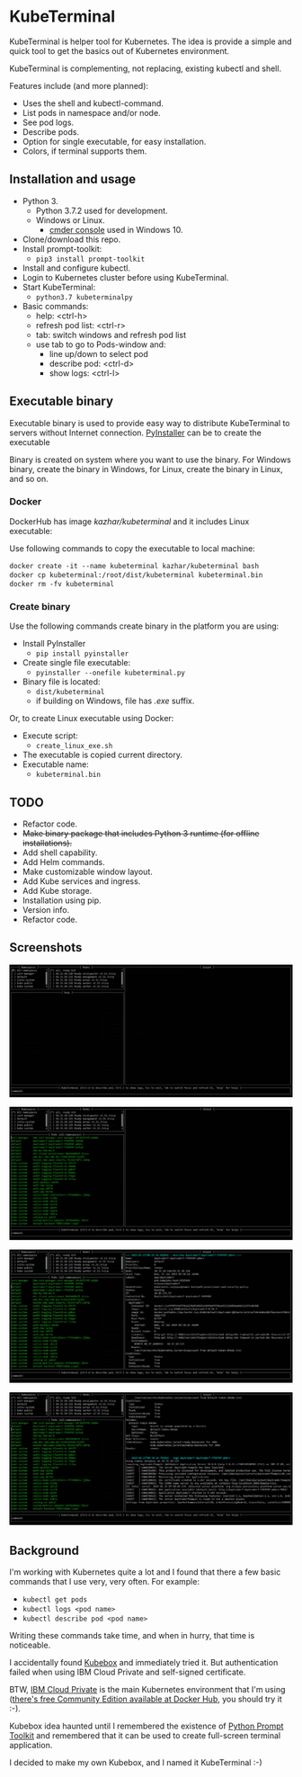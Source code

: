 # KubeTerminal

KubeTerminal is helper tool for Kubernetes. The idea is provide a simple and quick tool to get the basics out of Kubernetes environment. 

KubeTerminal is complementing, not replacing, existing kubectl and shell.

Features include (and more planned):

- Uses the shell and kubectl-command.
- List pods in namespace and/or node.
- See pod logs.
- Describe pods.
- Option for single executable, for easy installation.
- Colors, if terminal supports them.

## Installation and usage

- Python 3.
  - Python 3.7.2 used for development.
  - Windows or Linux. 
    - [cmder console](http://cmder.net/) used in Windows 10.
- Clone/download this repo.
- Install prompt-toolkit:
  - ```pip3 install prompt-toolkit```
- Install and configure kubectl.
- Login to Kubernetes cluster before using KubeTerminal.
- Start KubeTerminal:
  - ```python3.7 kubeterminalpy```
- Basic commands:
  - help: &lt;ctrl-h>
  - refresh pod list: &lt;ctrl-r>  
  - tab: switch windows and refresh pod list
  - use tab to go to Pods-window and:
    - line up/down to select pod 
    - describe pod: &lt;ctrl-d>
    - show logs: &lt;ctrl-l>

## Executable binary

Executable binary is used to provide easy way to distribute KubeTerminal to servers without Internet connection.
[PyInstaller](https://www.pyinstaller.org) can be to create the executable

Binary is created on system where you want to use the binary. For Windows binary, create the binary in Windows, for Linux, create the binary in Linux, and so on.

### Docker

DockerHub has image *kazhar/kubeterminal* and it includes Linux executable:

Use following commands to copy the executable to local machine:

```
docker create -it --name kubeterminal kazhar/kubeterminal bash
docker cp kubeterminal:/root/dist/kubeterminal kubeterminal.bin
docker rm -fv kubeterminal
```

### Create binary

Use the following commands create binary in the platform you are using:

- Install PyInstaller
  - ```pip install pyinstaller```
- Create single file executable:
  - ```pyinstaller --onefile kubeterminal.py```
- Binary file is located:
  - ```dist/kubeterminal```
  - if building on Windows, file has *.exe* suffix.

Or, to create Linux executable using Docker:
- Execute script:
  - ```create_linux_exe.sh```
- The executable is copied current directory.
- Executable name:
  - ```kubeterminal.bin```


## TODO

- Refactor code.
- ~~Make binary package that includes Python 3 runtime (for offline installations).~~
- Add shell capability.
- Add Helm commands.
- Make customizable window layout.
- Add Kube services and ingress.
- Add Kube storage. 
- Installation using pip.
- Version info.
- Refactor code.

## Screenshots

![KubeTerminal 01](images/kubeterminal_01.png)

![KubeTerminal 02](images/kubeterminal_02.png)

![KubeTerminal 03](images/kubeterminal_03.png)

![KubeTerminal 04](images/kubeterminal_04.png)


## Background

I'm working with Kubernetes quite a lot and I found that there a few basic commands that I use very, very often. For example:

- ```kubectl get pods```
- ```kubectl logs <pod name>```
- ```kubectl describe pod <pod name>```

Writing these commands take time, and when in hurry, that time is noticeable. 

I accidentally found [Kubebox](https://github.com/astefanutti/kubebox) and immediately tried it. 
But authentication failed when using IBM Cloud Private and self-signed certificate.

BTW, [IBM Cloud Private](https://www.ibm.com/cloud/private) is the main Kubernetes environment that I'm using ([there's free Community Edition available at Docker Hub](https://hub.docker.com/r/ibmcom/icp-inception/), you should try it :-).

Kubebox idea haunted until I remembered the existence of [Python Prompt Toolkit](https://github.com/prompt-toolkit/python-prompt-toolkit) and remembered that it can be used to create full-screen terminal application. 

I decided to make my own Kubebox, and I named it KubeTerminal :-)
